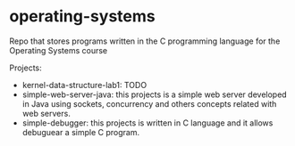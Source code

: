 # operating-systems
Repo that stores programs written in the C programming language for the Operating Systems course

Projects:

- kernel-data-structure-lab1: TODO
- simple-web-server-java: this projects is a simple web server developed in Java using sockets, concurrency and others concepts related with web servers. 
- simple-debugger: this projects is written in C language and it allows debuguear a simple C program. 


